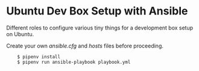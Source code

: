 # Ubuntu Dev Box Setup with Ansible

Different roles to configure various tiny things for a development box setup
on Ubuntu.

Create your own *ansible.cfg* and *hosts* files before proceeding.

        $ pipenv install
        $ pipenv run ansible-playbook playbook.yml
